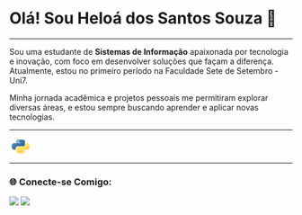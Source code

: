 # Olá! Sou Heloá dos Santos Souza 👋

---

Sou uma estudante de **Sistemas de Informação** apaixonada por tecnologia e inovação, com foco em desenvolver soluções que façam a diferença. Atualmente, estou no primeiro período na Faculdade Sete de Setembro - Uni7.

Minha jornada acadêmica e projetos pessoais me permitiram explorar diversas áreas, e estou sempre buscando aprender e aplicar novas tecnologias.

---

<img align="center" alt="Rafa-Python" height="30" width="40" src="https://raw.githubusercontent.com/devicons/devicon/master/icons/python/python-original.svg">

----

### 🌐 Conecte-se Comigo:

  <a href="https://www.linkedin.com/in/r320249339" target="_blank"><img src="https://img.shields.io/badge/-LinkedIn-%230077B5?style=for-the-badge&logo=linkedin&logoColor=white" target="_blank"></a> 
  <a href = "mailto:heloadssouza@gmail.com"><img src="https://img.shields.io/badge/-Gmail-%23333?style=for-the-badge&logo=gmail&logoColor=white" target="_blank"></a>
